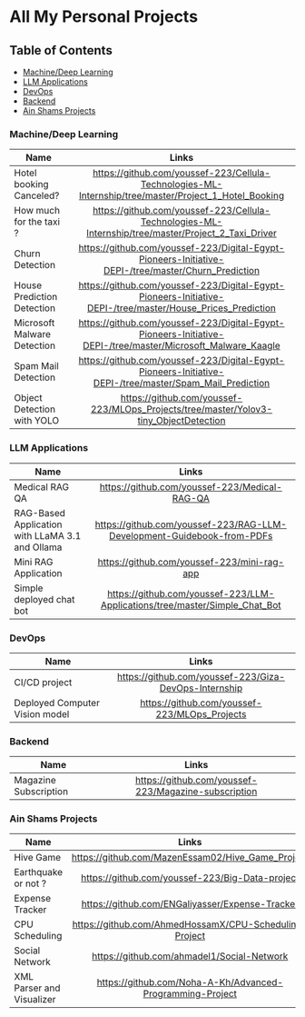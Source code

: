 # All My Personal Projects
## Table of Contents

- [Machine/Deep Learning](#machinedeep-learning)
- [LLM Applications](#LLM-Applications)
- [DevOps](#DevOps)
- [Backend](#backend)
- [Ain Shams Projects](#ain-shams-projects)

### Machine/Deep Learning

| Name        | Links           | 
| ------------- |:-------------:| 
| Hotel booking Canceled?     | https://github.com/youssef-223/Cellula-Technologies-ML-Internship/tree/master/Project_1_Hotel_Booking | 
| How much for the taxi ?     | https://github.com/youssef-223/Cellula-Technologies-ML-Internship/tree/master/Project_2_Taxi_Driver     |   
| Churn Detection | https://github.com/youssef-223/Digital-Egypt-Pioneers-Initiative-DEPI-/tree/master/Churn_Prediction      |  
| House Prediction Detection | https://github.com/youssef-223/Digital-Egypt-Pioneers-Initiative-DEPI-/tree/master/House_Prices_Prediction    |  
| Microsoft Malware Detection | https://github.com/youssef-223/Digital-Egypt-Pioneers-Initiative-DEPI-/tree/master/Microsoft_Malware_Kaagle |
| Spam Mail Detection | https://github.com/youssef-223/Digital-Egypt-Pioneers-Initiative-DEPI-/tree/master/Spam_Mail_Prediction |
| Object Detection with YOLO | https://github.com/youssef-223/MLOps_Projects/tree/master/Yolov3-tiny_ObjectDetection 


### LLM Applications

| Name        | Links           | 
| ------------- |:-------------:| 
| Medical RAG QA      | https://github.com/youssef-223/Medical-RAG-QA
| RAG-Based Application with LLaMA 3.1 and Ollama | https://github.com/youssef-223/RAG-LLM-Development-Guidebook-from-PDFs
| Mini RAG Application | https://github.com/youssef-223/mini-rag-app
| Simple deployed chat bot | https://github.com/youssef-223/LLM-Applications/tree/master/Simple_Chat_Bot

### DevOps

| Name        | Links           | 
| ------------- |:-------------:| 
| CI/CD project  | https://github.com/youssef-223/Giza-DevOps-Internship | 
| Deployed Computer Vision model      | https://github.com/youssef-223/MLOps_Projects    | 
 
 
 ### Backend
 
| Name        | Links           | 
| ------------- |:-------------:| 
| Magazine Subscription     | https://github.com/youssef-223/Magazine-subscription | 


### Ain Shams Projects

| Name        | Links           | 
| ------------- |:-------------:| 
| Hive Game      | https://github.com/MazenEssam02/Hive_Game_Project | 
| Earthquake or not ?     |  https://github.com/youssef-223/Big-Data-project | 
| Expense Tracker     | https://github.com/ENGaliyasser/Expense-Tracker    | 
| CPU Scheduling     | https://github.com/AhmedHossamX/CPU-Scheduling-Project  | 
| Social Network     | https://github.com/ahmadel1/Social-Network   |
| XML Parser and Visualizer | https://github.com/Noha-A-Kh/Advanced-Programming-Project
